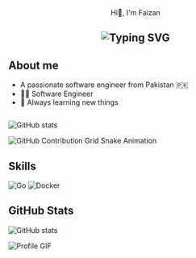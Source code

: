 <div align="center">Hi👋, I'm Faizan</div>

<div align="center">
<h2>
    <img src="https://readme-typing-svg.herokuapp.com?font=JetBrains+Mono&size=24&duration=3000&color=33FF33&center=true&vCenter=true&width=500&lines=Golang+Developer,;Senior+Software+Engineer,;Active+Learner/Researcher,;Love+to+Learn+New+Things.." alt="Typing SVG"/>
</h2>
</div>

## About me

<ul>
  <li>A passionate software engineer from Pakistan 🇵🇰</li>
  <li>🧑‍🎓 Software Engineer</li>
  <li>🌱 Always learning new things</li>
</ul>

<marquee behavior="scroll" direction="left" scrollamount="10">
</marquee>

![GitHub stats](https://github-readme-stats.vercel.app/api?username=FaizanAhmaddev&show_icons=true)

![GitHub Contribution Grid Snake Animation](https://raw.githubusercontent.com/FaizanAhmaddev/FaizanAhmaddev/output/github-contribution-grid-snake.svg)

## Skills
<img src="https://img.shields.io/badge/Go-00ADD8?style=for-the-badge&logo=go&logoColor=white" alt="Go"/>
<img src="https://img.shields.io/badge/Docker-2496ED?style=for-the-badge&logo=docker&logoColor=white" alt="Docker"/>

## GitHub Stats
![GitHub stats](https://github-readme-stats.vercel.app/api?username=FaizanAhmaddev&show_icons=true)

![Profile GIF](https://github.com/FaizanAhmaddev/yourrepository/blob/main/profile.gif)

